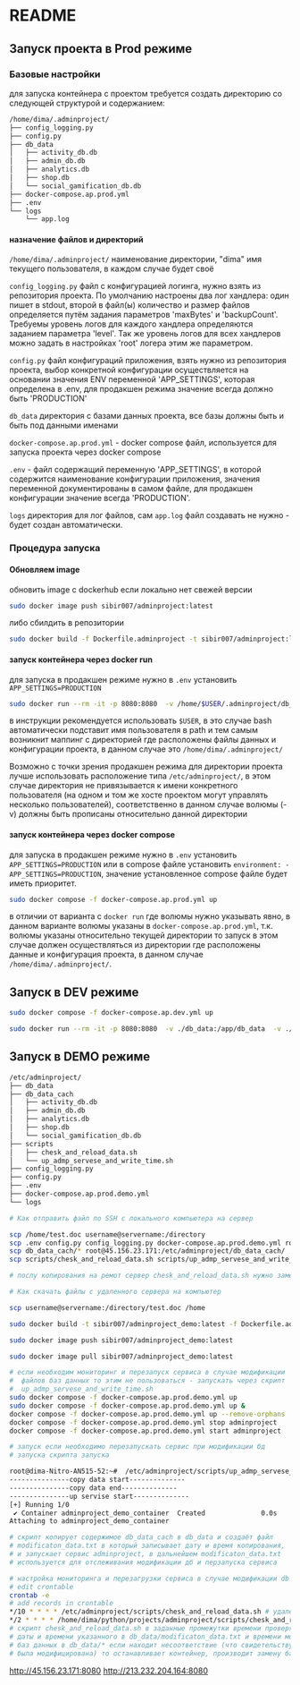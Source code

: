 # README

## Запуск проекта в Prod режиме

### Базовые настройки

для запуска контейнера с проектом требуется создать директорию со следующей структурой и содержанием:

```bash
/home/dima/.adminproject/
├── config_logging.py
├── config.py
├── db_data 
│   ├── activity_db.db
│   ├── admin_db.db
│   ├── analytics.db
│   ├── shop.db
│   └── social_gamification_db.db
├── docker-compose.ap.prod.yml
├── .env
└── logs
    └── app.log
```

#### назначение файлов и директорий

`/home/dima/.adminproject/`  наименование директории, "dima" имя текущего пользователя, в каждом случае будет своё

`config_logging.py` файл с конфигурацией логинга, нужно взять из репозитория проекта. По умолчанию настроены два лог хандлера: один пишет в stdout, второй в файл(ы) количество и размер файлов определяется путём задания параметров 'maxBytes' и 'backupCount'. Требуемы уровень логов для каждого хандлера определяются заданием параметра 'level'. Так же уровень логов для всех хандлеров можно задать в настройках 'root' логера этим же параметром.

`config.py` файл конфигураций приложения, взять нужно из репозитория проекта, выбор конкретной конфигурации осуществляется на основании значения ENV переменной 'APP_SETTINGS', которая определена в .env, для продакшен режима значение всегда должно быть 'PRODUCTION'

`db_data` директория с базами данных проекта, все базы должны быть и быть под данными именами

`docker-compose.ap.prod.yml` - docker compose файл, используется для запуска проекта через docker compose

`.env` - файл содержащий переменную 'APP_SETTINGS', в которой содержится наименование конфигурации приложения, значения переменной документированы в самом файле, для продакшен конфигурации значение всегда 'PRODUCTION'.

`logs` директория для лог файлов, сам `app.log` файл создавать не нужно - будет создан автоматически. 

### Процедура запуска

#### Обновляем image

обновить image с dockerhub если локально нет свежей версии

```bash
sudo docker image push sibir007/adminproject:latest
```

либо сбилдить в репозитории

```bash
sudo docker build -f Dockerfile.adminproject -t sibir007/adminproject:latest .
```

#### запуск контейнера через docker run

для запуска в продакшен режиме нужно в `.env` установить `APP_SETTINGS=PRODUCTION`

```bash
sudo docker run --rm -it -p 8080:8080  -v /home/$USER/.adminproject/db_data:/app/db_data  -v /home/$USER/.adminproject/.env:/app/.env -v /home/$USER/.adminproject/config.py:/app/config.py -v /home/$USER/.adminproject/config_logging.py:/app/config_logging.py -v /home/$USER/.adminproject/logs:/app/logs sibir007/adminproject
```

в инструкции рекомендуется использовать `$USER`, в это случае bash автоматически подставит имя пользователя в path и тем самым возникнит 
маппинг с директорией где расположены файлы данных и конфигурации проекта, в данном случае это `/home/dima/.adminproject/`

Возможно с точки зрения продакшен режима для директории проекта лучше использовать расположение типа `/etc/adminproject/`, в этом случае директория не привязывается к имени конкретного пользователя (на одном и том же хосте проектом могут управлять несколько пользователей), соответственно в данном случае волюмы (-v) должны быть прописаны относительно данной директории

#### запуск контейнера через docker compose

для запуска в продакшен режиме нужно в `.env` установить `APP_SETTINGS=PRODUCTION` или в compose файле установить `environment: - APP_SETTINGS=PRODUCTION`, значение установленное compose файле будет иметь приоритет.

```bash
sudo docker compose -f docker-compose.ap.prod.yml up
```

в отличии от варианта с `docker run` где волюмы нужно указывать явно, в данном варианте волюмы указаны в  `docker-compose.ap.prod.yml`, т.к. волюмы указаны относительно текущей директории то запуск в этом случае должен осуществляться из директории где расположены данные и конфигурация проекта, в данном случае `/home/dima/.adminproject/`.

## Запуск в DEV режиме

```bash
sudo docker compose -f docker-compose.ap.dev.yml up
```

```bash
sudo docker run --rm -it -p 8080:8080  -v ./db_data:/app/db_data  -v ./.env:/app/.env -v ./config.py:/app/config.py -v ./config_logging.py:/app/config_logging.py -v ./logs:/app/logs sibir007/adminproject:latest
```

## Запуск в DEMO режиме

```bash
/etc/adminproject/
├── db_data
├── db_data_cach
│   ├── activity_db.db
│   ├── admin_db.db
│   ├── analytics.db
│   ├── shop.db
│   └── social_gamification_db.db
├── scripts
│   ├── chesk_and_reload_data.sh
│   └── up_admp_servese_and_write_time.sh
├── config_logging.py
├── config.py
├── .env
├── docker-compose.ap.prod.demo.yml
└── logs
```

```bash
# Как отправить файл по SSH с локального компьютера на сервер

scp /home/test.doc username@servername:/directory
scp .env config.py config_logging.py docker-compose.ap.prod.demo.yml root@45.156.23.171:/etc/adminproject/
scp db_data_cach/* root@45.156.23.171:/etc/adminproject/db_data_cach/
scp scripts/chesk_and_reload_data.sh scripts/up_admp_servese_and_write_time.sh  root@45.156.23.171:/etc/adminproject/scripts

# послу копирования на ремот сервер chesk_and_reload_data.sh нужно заменить work_dir=/home/dima/python/projects/adminproject на work_dir=/еtc/adminproject

```

```bash
# Как скачать файлы с удаленного сервера на компьютер

scp username@servername:/directory/test.doc /home

```

```bash
sudo docker build -t sibir007/adminproject_demo:latest -f Dockerfile.adminproject .
```

```bash
sudo docker image push sibir007/adminproject_demo:latest
```

```bash
sudo docker image pull sibir007/adminproject_demo:latest
```

```bash
# если необходим мониторинг и перезапуск сервиса в случае модификации
#  файлов баз данных то этим не пользоваться - запускать через скрипт
#  up_admp_servese_and_write_time.sh
sudo docker compose -f docker-compose.ap.prod.demo.yml up
sudo docker compose -f docker-compose.ap.prod.demo.yml up &
docker compose -f docker-compose.ap.prod.demo.yml up --remove-orphans
docker compose -f docker-compose.ap.prod.demo.yml stop adminproject
docker compose -f docker-compose.ap.prod.demo.yml start adminproject
```

```bash
# запуск если необходимо перезапускать сервис при модификации бд
# запуска скрипта запуска

root@dima-Nitro-AN515-52:~#  /etc/adminproject/scripts/up_admp_servese_and_write_time.sh
---------------copy data start--------------
---------------copy data end--------------
---------------up servise start--------------
[+] Running 1/0
 ✔ Container adminproject_demo_container  Created              0.0s 
Attaching to adminproject_demo_container

# скрипт копирует содержимое db_data_cach в db_data и создаёт файл 
# modificaton_data.txt в который записывает дату и время копирования, 
# и запускает сервис adminproject, в дальнейшем modificaton_data.txt
# используется для отслеживания модификации дб и перзапуска сервиса

```

```bash
# настройка мониторинга и перезагрузки сервиса в случае модификации db проекта
# edit crontable
crontab -e
# add records in crontable
*/10 * * * * /etc/adminproject/scripts/chesk_and_reload_data.sh # удалённый сервер
*/2 * * * * /home/dima/python/projects/adminproject/scripts/chesk_and_reload_data.sh # репозиторий
# скрипт chesk_and_reload_data.sh в заданные промежутки времени проверяет соответствие
# даты и времени указанного в db_data/modificaton_data.txt и времени модификации файлов
# баз данных в db_data/* если находит несоответствие (что свидетельствует о том что дб
# была модифицирована) то останавливает контейнер, производит замену баз данных в db_data из db_data_cach и снова запускает контейнер
```


<http://45.156.23.171:8080>
<http://213.232.204.164:8080>

